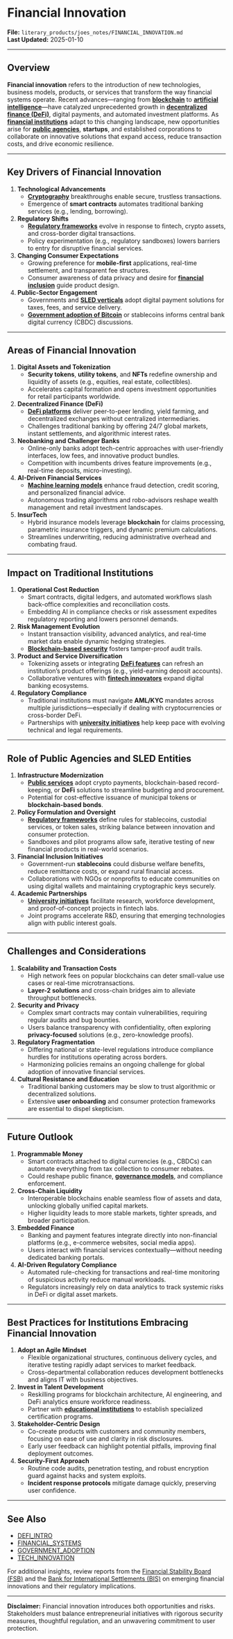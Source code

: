 # Financial Innovation

**File:** `literary_products/joes_notes/FINANCIAL_INNOVATION.md`\
**Last Updated:** 2025-01-10

***

## Overview

**Financial innovation** refers to the introduction of new technologies, business models, products, or services that transform the way financial systems operate. Recent advances—ranging from [**blockchain**](../MISC/BITCOIN_BASICS.md) to [**artificial intelligence**](TECH_INNOVATION.md#artificial-intelligence-and-machine-learning)—have catalyzed unprecedented growth in [**decentralized finance (DeFi)**](../CRYPTO/DEFI_INTRO.md), digital payments, and automated investment platforms. As [**financial institutions**](FINANCIAL_INSTITUTIONS.md) adapt to this changing landscape, new opportunities arise for [**public agencies**](../MISC/PUBLIC_AGENCIES.md), **startups**, and established corporations to collaborate on innovative solutions that expand access, reduce transaction costs, and drive economic resilience.

***

## Key Drivers of Financial Innovation

1. **Technological Advancements**
   * [**Cryptography**](../CRYPTO/CRYPTOGRAPHY_BASICS.md) breakthroughs enable secure, trustless transactions.
   * Emergence of **smart contracts** automates traditional banking services (e.g., lending, borrowing).
2. **Regulatory Shifts**
   * [**Regulatory frameworks**](../MISC/REGULATORY_FRAMEWORKS.md) evolve in response to fintech, crypto assets, and cross-border digital transactions.
   * Policy experimentation (e.g., regulatory sandboxes) lowers barriers to entry for disruptive financial services.
3. **Changing Consumer Expectations**
   * Growing preference for **mobile-first** applications, real-time settlement, and transparent fee structures.
   * Consumer awareness of data privacy and desire for [**financial inclusion**](FINANCIAL_INSTITUTIONS.md#inclusion-strategies) guide product design.
4. **Public-Sector Engagement**
   * Governments and [**SLED verticals**](../MISC/SLED_VERTICES.md) adopt digital payment solutions for taxes, fees, and service delivery.
   * [**Government adoption of Bitcoin**](../MISC/GOVERNMENT_ADOPTION.md) or stablecoins informs central bank digital currency (CBDC) discussions.

***

## Areas of Financial Innovation

1. **Digital Assets and Tokenization**
   * **Security tokens**, **utility tokens**, and **NFTs** redefine ownership and liquidity of assets (e.g., equities, real estate, collectibles).
   * Accelerates capital formation and opens investment opportunities for retail participants worldwide.
2. **Decentralized Finance (DeFi)**
   * [**DeFi platforms**](../CRYPTO/DEFI_INTRO.md) deliver peer-to-peer lending, yield farming, and decentralized exchanges without centralized intermediaries.
   * Challenges traditional banking by offering 24/7 global markets, instant settlements, and algorithmic interest rates.
3. **Neobanking and Challenger Banks**
   * Online-only banks adopt tech-centric approaches with user-friendly interfaces, low fees, and innovative product bundles.
   * Competition with incumbents drives feature improvements (e.g., real-time deposits, micro-investing).
4. **AI-Driven Financial Services**
   * [**Machine learning models**](TECH_INNOVATION.md#artificial-intelligence-and-machine-learning) enhance fraud detection, credit scoring, and personalized financial advice.
   * Autonomous trading algorithms and robo-advisors reshape wealth management and retail investment landscapes.
5. **InsurTech**
   * Hybrid insurance models leverage **blockchain** for claims processing, parametric insurance triggers, and dynamic premium calculations.
   * Streamlines underwriting, reducing administrative overhead and combating fraud.

***

## Impact on Traditional Institutions

1. **Operational Cost Reduction**
   * Smart contracts, digital ledgers, and automated workflows slash back-office complexities and reconciliation costs.
   * Embedding AI in compliance checks or risk assessment expedites regulatory reporting and lowers personnel demands.
2. **Risk Management Evolution**
   * Instant transaction visibility, advanced analytics, and real-time market data enable dynamic hedging strategies.
   * [**Blockchain-based security**](../../joes_notes/BLOCKCHAIN_SECURITY.md) fosters tamper-proof audit trails.
3. **Product and Service Diversification**
   * Tokenizing assets or integrating [**DeFi features**](../../joes_notes/DEFI_BASICS.md) can refresh an institution’s product offerings (e.g., yield-earning deposit accounts).
   * Collaborative ventures with [**fintech innovators**](../../joes_notes/FINTECH_INNOVATORS.md) expand digital banking ecosystems.
4. **Regulatory Compliance**
   * Traditional institutions must navigate **AML/KYC** mandates across multiple jurisdictions—especially if dealing with cryptocurrencies or cross-border DeFi.
   * Partnerships with [**university initiatives**](../MISC/UNIVERSITY_INITIATIVES.md) help keep pace with evolving technical and legal requirements.

***

## Role of Public Agencies and SLED Entities

1. **Infrastructure Modernization**
   * [**Public services**](../MISC/PUBLIC_SERVICES.md) adopt crypto payments, blockchain-based record-keeping, or **DeFi** solutions to streamline budgeting and procurement.
   * Potential for cost-effective issuance of municipal tokens or **blockchain-based bonds**.
2. **Policy Formulation and Oversight**
   * [**Regulatory frameworks**](../MISC/REGULATORY_FRAMEWORKS.md) define rules for stablecoins, custodial services, or token sales, striking balance between innovation and consumer protection.
   * Sandboxes and pilot programs allow safe, iterative testing of new financial products in real-world scenarios.
3. **Financial Inclusion Initiatives**
   * Government-run **stablecoins** could disburse welfare benefits, reduce remittance costs, or expand rural financial access.
   * Collaborations with NGOs or nonprofits to educate communities on using digital wallets and maintaining cryptographic keys securely.
4. **Academic Partnerships**
   * [**University initiatives**](../MISC/UNIVERSITY_INITIATIVES.md) facilitate research, workforce development, and proof-of-concept projects in fintech labs.
   * Joint programs accelerate R\&D, ensuring that emerging technologies align with public interest goals.

***

## Challenges and Considerations

1. **Scalability and Transaction Costs**
   * High network fees on popular blockchains can deter small-value use cases or real-time microtransactions.
   * **Layer-2 solutions** and cross-chain bridges aim to alleviate throughput bottlenecks.
2. **Security and Privacy**
   * Complex smart contracts may contain vulnerabilities, requiring regular audits and bug bounties.
   * Users balance transparency with confidentiality, often exploring **privacy-focused** solutions (e.g., zero-knowledge proofs).
3. **Regulatory Fragmentation**
   * Differing national or state-level regulations introduce compliance hurdles for institutions operating across borders.
   * Harmonizing policies remains an ongoing challenge for global adoption of innovative financial services.
4. **Cultural Resistance and Education**
   * Traditional banking customers may be slow to trust algorithmic or decentralized solutions.
   * Extensive **user onboarding** and consumer protection frameworks are essential to dispel skepticism.

***

## Future Outlook

1. **Programmable Money**
   * Smart contracts attached to digital currencies (e.g., CBDCs) can automate everything from tax collection to consumer rebates.
   * Could reshape public finance, [**governance models**](../AI/GOVERNANCE_MODELS.md), and compliance enforcement.
2. **Cross-Chain Liquidity**
   * Interoperable blockchains enable seamless flow of assets and data, unlocking globally unified capital markets.
   * Higher liquidity leads to more stable markets, tighter spreads, and broader participation.
3. **Embedded Finance**
   * Banking and payment features integrate directly into non-financial platforms (e.g., e-commerce websites, social media apps).
   * Users interact with financial services contextually—without needing dedicated banking portals.
4. **AI-Driven Regulatory Compliance**
   * Automated rule-checking for transactions and real-time monitoring of suspicious activity reduce manual workloads.
   * Regulators increasingly rely on data analytics to track systemic risks in DeFi or digital asset markets.

***

## Best Practices for Institutions Embracing Financial Innovation

1. **Adopt an Agile Mindset**
   * Flexible organizational structures, continuous delivery cycles, and iterative testing rapidly adapt services to market feedback.
   * Cross-departmental collaboration reduces development bottlenecks and aligns IT with business objectives.
2. **Invest in Talent Development**
   * Reskilling programs for blockchain architecture, AI engineering, and DeFi analytics ensure workforce readiness.
   * Partner with [**educational institutions**](../MISC/UNIVERSITY_INITIATIVES.md) to establish specialized certification programs.
3. **Stakeholder-Centric Design**
   * Co-create products with customers and community members, focusing on ease of use and clarity in risk disclosures.
   * Early user feedback can highlight potential pitfalls, improving final deployment outcomes.
4. **Security-First Approach**
   * Routine code audits, penetration testing, and robust encryption guard against hacks and system exploits.
   * **Incident response protocols** mitigate damage quickly, preserving user confidence.

***

## See Also

* [DEFI\_INTRO](../CRYPTO/DEFI_INTRO.md)
* [FINANCIAL\_SYSTEMS](FINANCIAL_SYSTEMS.md)
* [GOVERNMENT\_ADOPTION](../MISC/GOVERNMENT_ADOPTION.md)
* [TECH\_INNOVATION](TECH_INNOVATION.md)

For additional insights, review reports from the [Financial Stability Board (FSB)](https://www.fsb.org/) and the [Bank for International Settlements (BIS)](https://www.bis.org/) on emerging financial innovations and their regulatory implications.

***

**Disclaimer:** Financial innovation introduces both opportunities and risks. Stakeholders must balance entrepreneurial initiatives with rigorous security measures, thoughtful regulation, and an unwavering commitment to user protection.
